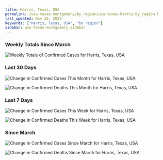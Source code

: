 ```yaml
---
title: Harris, Texas, USA
permalink: /usa-texas-montgomery/by_region/usa-texas-harris-by_region.html
last_updated: Nov 20, 2020
keywords: ["Harris, Texas, USA", "by region"]
sidebar: usa-texas-montgomery_sidebar
---
```


<h3>Weekly Totals Since March</h3>

![Weekly Totals of Confirmed Cases for Harris, Texas, USA](/covid_tracker/images/graphs/usa-texas-harris-weekly_totals_graph.png)

<h3>Last 30 Days</h3>

![Change in Confirmed Cases This Month for Harris, Texas, USA](/covid_tracker/images/graphs/usa-texas-harris-delta_confirmed-30_days_graph.png)

![Change in Confirmed Deaths This Month for Harris, Texas, USA](/covid_tracker/images/graphs/usa-texas-harris-delta_deaths-30_days_graph.png)

<h3>Last 7 Days</h3>

![Change in Confirmed Cases This Week for Harris, Texas, USA](/covid_tracker/images/graphs/usa-texas-harris-delta_confirmed-7_days_graph.png)

![Change in Confirmed Deaths This Week for Harris, Texas, USA](/covid_tracker/images/graphs/usa-texas-harris-delta_deaths-7_days_graph.png)

<h3>Since March</h3>

![Change in Confirmed Cases Since March for Harris, Texas, USA](/covid_tracker/images/graphs/usa-texas-harris-delta_confirmed-since_march_graph.png)

![Change in Confirmed Deaths Since March for Harris, Texas, USA](/covid_tracker/images/graphs/usa-texas-harris-delta_deaths-since_march_graph.png)
